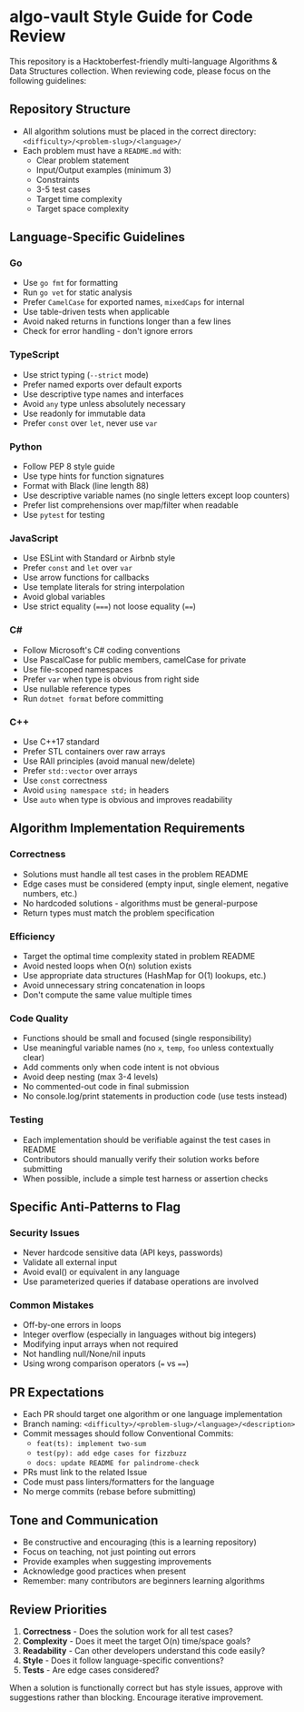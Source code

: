 # algo-vault Style Guide for Code Review

This repository is a Hacktoberfest-friendly multi-language Algorithms & Data Structures collection. When reviewing code, please focus on the following guidelines:

## Repository Structure

- All algorithm solutions must be placed in the correct directory: `<difficulty>/<problem-slug>/<language>/`
- Each problem must have a `README.md` with:
  - Clear problem statement
  - Input/Output examples (minimum 3)
  - Constraints
  - 3-5 test cases
  - Target time complexity
  - Target space complexity

## Language-Specific Guidelines

### Go

- Use `go fmt` for formatting
- Run `go vet` for static analysis
- Prefer `CamelCase` for exported names, `mixedCaps` for internal
- Use table-driven tests when applicable
- Avoid naked returns in functions longer than a few lines
- Check for error handling - don't ignore errors

### TypeScript

- Use strict typing (`--strict` mode)
- Prefer named exports over default exports
- Use descriptive type names and interfaces
- Avoid `any` type unless absolutely necessary
- Use readonly for immutable data
- Prefer `const` over `let`, never use `var`

### Python

- Follow PEP 8 style guide
- Use type hints for function signatures
- Format with Black (line length 88)
- Use descriptive variable names (no single letters except loop counters)
- Prefer list comprehensions over map/filter when readable
- Use `pytest` for testing

### JavaScript

- Use ESLint with Standard or Airbnb style
- Prefer `const` and `let` over `var`
- Use arrow functions for callbacks
- Use template literals for string interpolation
- Avoid global variables
- Use strict equality (`===`) not loose equality (`==`)

### C#

- Follow Microsoft's C# coding conventions
- Use PascalCase for public members, camelCase for private
- Use file-scoped namespaces
- Prefer `var` when type is obvious from right side
- Use nullable reference types
- Run `dotnet format` before committing

### C++

- Use C++17 standard
- Prefer STL containers over raw arrays
- Use RAII principles (avoid manual new/delete)
- Prefer `std::vector` over arrays
- Use `const` correctness
- Avoid `using namespace std;` in headers
- Use `auto` when type is obvious and improves readability

## Algorithm Implementation Requirements

### Correctness

- Solutions must handle all test cases in the problem README
- Edge cases must be considered (empty input, single element, negative numbers, etc.)
- No hardcoded solutions - algorithms must be general-purpose
- Return types must match the problem specification

### Efficiency

- Target the optimal time complexity stated in problem README
- Avoid nested loops when O(n) solution exists
- Use appropriate data structures (HashMap for O(1) lookups, etc.)
- Avoid unnecessary string concatenation in loops
- Don't compute the same value multiple times

### Code Quality

- Functions should be small and focused (single responsibility)
- Use meaningful variable names (no `x`, `temp`, `foo` unless contextually clear)
- Add comments only when code intent is not obvious
- Avoid deep nesting (max 3-4 levels)
- No commented-out code in final submission
- No console.log/print statements in production code (use tests instead)

### Testing

- Each implementation should be verifiable against the test cases in README
- Contributors should manually verify their solution works before submitting
- When possible, include a simple test harness or assertion checks

## Specific Anti-Patterns to Flag

### Security Issues

- Never hardcode sensitive data (API keys, passwords)
- Validate all external input
- Avoid eval() or equivalent in any language
- Use parameterized queries if database operations are involved

### Common Mistakes

- Off-by-one errors in loops
- Integer overflow (especially in languages without big integers)
- Modifying input arrays when not required
- Not handling null/None/nil inputs
- Using wrong comparison operators (`=` vs `==`)

## PR Expectations

- Each PR should target one algorithm or one language implementation
- Branch naming: `<difficulty>/<problem-slug>/<language>/<description>`
- Commit messages should follow Conventional Commits:
  - `feat(ts): implement two-sum`
  - `test(py): add edge cases for fizzbuzz`
  - `docs: update README for palindrome-check`
- PRs must link to the related Issue
- Code must pass linters/formatters for the language
- No merge commits (rebase before submitting)

## Tone and Communication

- Be constructive and encouraging (this is a learning repository)
- Focus on teaching, not just pointing out errors
- Provide examples when suggesting improvements
- Acknowledge good practices when present
- Remember: many contributors are beginners learning algorithms

## Review Priorities

1. **Correctness** - Does the solution work for all test cases?
2. **Complexity** - Does it meet the target O(n) time/space goals?
3. **Readability** - Can other developers understand this code easily?
4. **Style** - Does it follow language-specific conventions?
5. **Tests** - Are edge cases considered?

When a solution is functionally correct but has style issues, approve with suggestions rather than blocking. Encourage iterative improvement.
